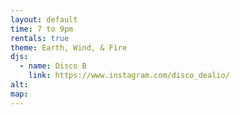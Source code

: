 ```yaml
---
layout: default
time: 7 to 9pm
rentals: true
theme: Earth, Wind, & Fire
djs:
  - name: Disco B
    link: https://www.instagram.com/disco_dealio/
alt:
map:
---
```

